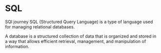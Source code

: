 # SQL
SQl journey
SQL (Structured Query Language) is a type of language used for managing relational databases.

A database is a structured collection of data that is organized and stored in a way that allows efficient retrieval, management, and manipulation of information.
